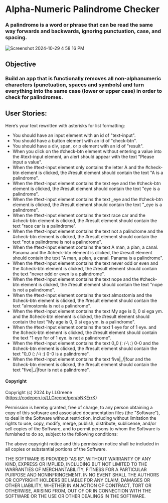 # Alpha-Numeric Palindrome Checker

### A palindrome is a word or phrase that can be read the same way forwards and backwards, ignoring punctuation, case, and spacing.

![Screenshot 2024-10-29 4 58 16 PM](https://github.com/user-attachments/assets/6769f689-b00d-40e0-8177-cb26e7a007fd)

## Objective
### Build an app that is functionally removes all non-alphanumeric characters (punctuation, spaces and symbols) and turn everything into the same case (lower or upper case) in order to check for palindromes.



## User Stories:

Here’s your text rewritten with asterisks for list formatting:

* You should have an input element with an id of "text-input".
* You should have a button element with an id of "check-btn".
* You should have a div, span, or p element with an id of "result".
* When you click on the #check-btn element without entering a value into the #text-input element, an alert should appear with the text "Please input a value".
* When the #text-input element only contains the letter A and the #check-btn element is clicked, the #result element should contain the text "A is a palindrome".
* When the #text-input element contains the text eye and the #check-btn element is clicked, the #result element should contain the text "eye is a palindrome".
* When the #text-input element contains the text _eye and the #check-btn element is clicked, the #result element should contain the text "_eye is a palindrome".
* When the #text-input element contains the text race car and the #check-btn element is clicked, the #result element should contain the text "race car is a palindrome".
* When the #text-input element contains the text not a palindrome and the #check-btn element is clicked, the #result element should contain the text "not a palindrome is not a palindrome".
* When the #text-input element contains the text A man, a plan, a canal. Panama and the #check-btn element is clicked, the #result element should contain the text "A man, a plan, a canal. Panama is a palindrome".
* When the #text-input element contains the text never odd or even and the #check-btn element is clicked, the #result element should contain the text "never odd or even is a palindrome".
* When the #text-input element contains the text nope and the #check-btn element is clicked, the #result element should contain the text "nope is not a palindrome".
* When the #text-input element contains the text almostomla and the #check-btn element is clicked, the #result element should contain the text "almostomla is not a palindrome".
* When the #text-input element contains the text My age is 0, 0 si ega ym. and the #check-btn element is clicked, the #result element should contain the text "My age is 0, 0 si ega ym. is a palindrome".
* When the #text-input element contains the text 1 eye for of 1 eye. and the #check-btn element is clicked, the #result element should contain the text "1 eye for of 1 eye. is not a palindrome".
* When the #text-input element contains the text 0_0 (: /-\ :) 0-0 and the #check-btn element is clicked, the #result element should contain the text "0_0 (: /-\ :) 0-0 is a palindrome".
* When the #text-input element contains the text five|\_/|four and the #check-btn element is clicked, the #result element should contain the text "five|\_/|four is not a palindrome".

#### Copyright

Copyright (c) 2024 by LLGreene (https://codepen.io/LLGreene/pen/oNKErrK)

Permission is hereby granted, free of charge, to any person obtaining a copy of this software and associated documentation files (the "Software"), to deal in the Software without restriction, including without limitation the rights to use, copy, modify, merge, publish, distribute, sublicense, and/or sell copies of the Software, and to permit persons to whom the Software is furnished to do so, subject to the following conditions:

The above copyright notice and this permission notice shall be included in all copies or substantial portions of the Software.

THE SOFTWARE IS PROVIDED "AS IS", WITHOUT WARRANTY OF ANY KIND, EXPRESS OR IMPLIED, INCLUDING BUT NOT LIMITED TO THE WARRANTIES OF MERCHANTABILITY, FITNESS FOR A PARTICULAR PURPOSE AND NONINFRINGEMENT. IN NO EVENT SHALL THE AUTHORS OR COPYRIGHT HOLDERS BE LIABLE FOR ANY CLAIM, DAMAGES OR OTHER LIABILITY, WHETHER IN AN ACTION OF CONTRACT, TORT OR OTHERWISE, ARISING FROM, OUT OF OR IN CONNECTION WITH THE SOFTWARE OR THE USE OR OTHER DEALINGS IN THE SOFTWARE.

